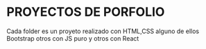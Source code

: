 # PROYECTOS DE PORFOLIO

Cada folder es un proyeto  realizado con HTML,CSS alguno de ellos Bootstrap otros con JS puro y otros con React

